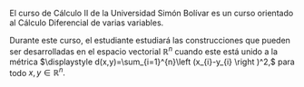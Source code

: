 El curso de Cálculo II de la Universidad Simón Bolívar es un curso orientado al Cálculo Diferencial de varias variables.

Durante este curso, el estudiante estudiará las construcciones que pueden ser desarrolladas en el espacio vectorial $\mathbb{R}^n$ cuando este está unido a la métrica $\displaystyle d(x,y)=\sum_{i=1}^{n}\left (x_{i}-y_{i}   \right )^2,$ para todo $x,y\in{\mathbb{R}^{n}}.$
